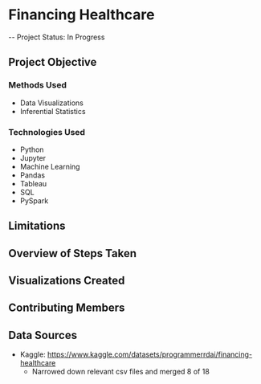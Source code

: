# Financing Healthcare

-- Project Status: In Progress

## Project Objective

### Methods Used
- Data Visualizations
- Inferential Statistics

### Technologies Used
- Python
- Jupyter
- Machine Learning
- Pandas
- Tableau
- SQL
- PySpark

## Limitations


## Overview of Steps Taken

## Visualizations Created

## Contributing Members

## Data Sources
- Kaggle: https://www.kaggle.com/datasets/programmerrdai/financing-healthcare
  -    Narrowed down relevant csv files and merged 8 of 18
